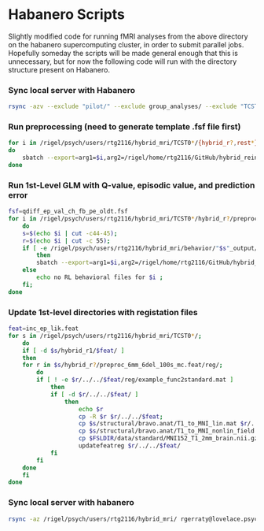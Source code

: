 # Habanero Scripts
Slightly modified code for running fMRI analyses from the above directory on the habanero supercomputing cluster, in order to submit parallel jobs. Hopefully someday the scripts will be made general enough that this is unnecessary, but for now the following code will run with the directory structure present on Habanero. 


### Sync local server with Habanero
```.bash
rsync -azv --exclude "pilot/" --exclude group_analyses/ --exclude "TCST0*/*/dicoms*" --exclude "raw_comp.nii.gz" --include "TCST*/hybrid_r?/preproc*feat/" --exclude "TCST*/hybrid_r?/*feat" --include "*/" /data/engine/engram/rgerraty/hybrid_mri/ rtg2116@habanero.rcs.columbia.edu:/rigel/psych/users/rtg2116/hybrid_mri/
```

### Run preprocessing (need to generate template .fsf file first)
```.bash
for i in /rigel/psych/users/rtg2116/hybrid_mri/TCST0*/{hybrid_r?,rest*}/*unwarp.nii.gz
do
	sbatch --export=arg1=$i,arg2=/rigel/home/rtg2116/GitHub/hybrid_reinforcement_learning/habanero/preproc_6mm_6del_100s_mc.fsf,arg3=$(dirname $i)/../structural/bravo.anat/T1_biascorr_brain.nii.gz /rigel/home/rtg2116/GitHub/hybrid_reinforcement_learning/habanero/run_preproc_sub.sh 
done
```

### Run 1st-Level GLM with Q-value, episodic value, and prediction error
```.bash
fsf=qdiff_ep_val_ch_fb_pe_oldt.fsf
for i in /rigel/psych/users/rtg2116/hybrid_mri/TCST0*/hybrid_r?/preproc_6mm_6del_100s_mc.feat/filtered_func_data.nii.gz; 
	do 
	s=$(echo $i | cut -c44-45); 
	r=$(echo $i | cut -c 55);
	if [ -e /rigel/psych/users/rtg2116/hybrid_mri/behavior/"$s"_output/EV_files/FB_pe_run"$r".txt ];
		then 
		sbatch --export=arg1=$i,arg2=/rigel/home/rtg2116/GitHub/hybrid_reinforcement_learning/habanero/$fsf,arg3=$s,arg4=$r /rigel/home/rtg2116/GitHub/hybrid_reinforcement_learning/habanero/run_1st_level_sub.sh
	else 
		echo no RL behavioral files for $i ;
	fi;
done
```
### Update 1st-level directories with registation files
```.bash
feat=inc_ep_lik.feat
for s in /rigel/psych/users/rtg2116/hybrid_mri/TCST0*/;
	do
	if [ -d $s/hybrid_r1/$feat/ ]
	then
	for r in $s/hybrid_r?/preproc_6mm_6del_100s_mc.feat/reg/; 
		do 
		if [ ! -e $r/../../$feat/reg/example_func2standard.mat ]
			then
			if [ -d $r/../../$feat/ ]
				then
					echo $r
					cp -R $r $r/../../$feat;
					cp $s/structural/bravo.anat/T1_to_MNI_lin.mat $r/../../$feat/reg/highres2standard.mat
					cp $s/structural/bravo.anat/T1_to_MNI_nonlin_field.nii.gz $r/../../$feat/reg/highres2standard_warp.nii.gz
					cp $FSLDIR/data/standard/MNI152_T1_2mm_brain.nii.gz $r/../../$feat/reg/standard.nii.gz
					updatefeatreg $r/../../$feat/
			fi
		fi
	done
	fi
done
```

### Sync local server with habanero
```.bash
rsync -az /rigel/psych/users/rtg2116/hybrid_mri/ rgerraty@lovelace.psych.columbia.edu:/data/engine/engram/rgerraty/hybrid_mri/
```


